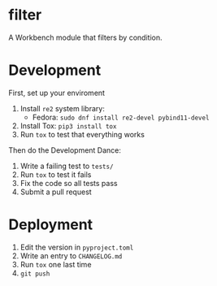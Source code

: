 # filter

A Workbench module that filters by condition.

# Development

First, set up your enviroment

1. Install `re2` system library:
    * Fedora: `sudo dnf install re2-devel pybind11-devel`
2. Install Tox: `pip3 install tox`
3. Run `tox` to test that everything works

Then do the Development Dance:

1. Write a failing test to `tests/`
2. Run `tox` to test it fails
3. Fix the code so all tests pass
4. Submit a pull request

# Deployment

1. Edit the version in `pyproject.toml`
2. Write an entry to `CHANGELOG.md`
3. Run `tox` one last time
4. `git push`
